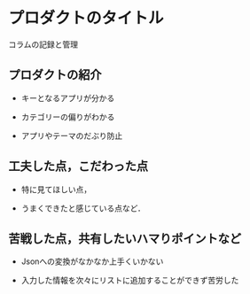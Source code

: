 # プロダクトのタイトル

コラムの記録と管理

## プロダクトの紹介

- キーとなるアプリが分かる

- カテゴリーの偏りがわかる

- アプリやテーマのだぶり防止

## 工夫した点，こだわった点

- 特に見てほしい点，

- うまくできたと感じている点など．

## 苦戦した点，共有したいハマりポイントなど

- Jsonへの変換がなかなか上手くいかない

- 入力した情報を次々にリストに追加することができず苦労した
